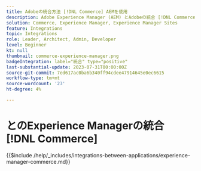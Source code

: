 ```yaml
---
title: Adobeの統合方法 [!DNL Commerce] AEMを使用
description: Adobe Experience Manager (AEM) とAdobeの統合 [!DNL Commerce] 魅力的なショッピングエクスペリエンスを構築します。
solution: Commerce, Experience Manager, Experience Manager Sites
feature: Integrations
topic: Integrations
role: Leader, Architect, Admin, Developer
level: Beginner
kt: null
thumbnail: commerce-experience-manager.png
badgeIntegration: label="統合" type="positive"
last-substantial-update: 2023-07-31T00:00:00Z
source-git-commit: 7ed617ac0ba6b340ff94cdee47914645e0ec6615
workflow-type: tm+mt
source-wordcount: '23'
ht-degree: 4%

---
```



# とのExperience Managerの統合 [!DNL Commerce]

{{$include /help/_includes/integrations-between-applications/experience-manager-commerce.md}}
